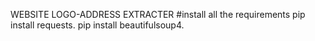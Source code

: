 WEBSITE LOGO-ADDRESS EXTRACTER
#install all the requirements
pip install requests.
pip install beautifulsoup4.
